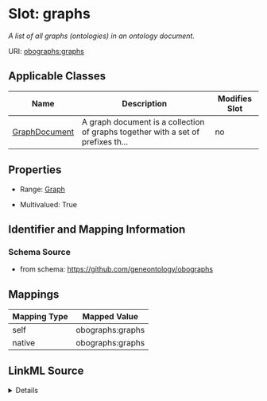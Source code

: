 

# Slot: graphs


_A list of all graphs (ontologies) in an ontology document._





URI: [obographs:graphs](https://github.com/geneontology/obographs/graphs)



<!-- no inheritance hierarchy -->





## Applicable Classes

| Name | Description | Modifies Slot |
| --- | --- | --- |
| [GraphDocument](GraphDocument.md) | A graph document is a collection of graphs together with a set of prefixes th... |  no  |







## Properties

* Range: [Graph](Graph.md)

* Multivalued: True





## Identifier and Mapping Information







### Schema Source


* from schema: https://github.com/geneontology/obographs




## Mappings

| Mapping Type | Mapped Value |
| ---  | ---  |
| self | obographs:graphs |
| native | obographs:graphs |




## LinkML Source

<details>
```yaml
name: graphs
description: A list of all graphs (ontologies) in an ontology document.
from_schema: https://github.com/geneontology/obographs
rank: 1000
alias: graphs
domain_of:
- GraphDocument
range: Graph
multivalued: true
inlined: true
inlined_as_list: true

```
</details>